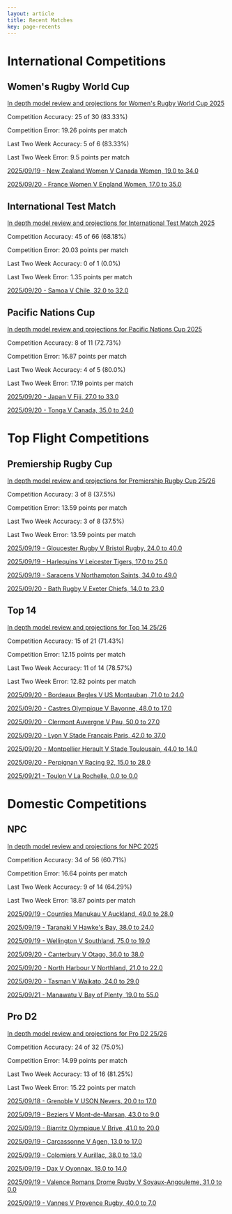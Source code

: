 ```yaml
---  
layout: article  
title: Recent Matches  
key: page-recents  
---
```

# International Competitions

## Women's Rugby World Cup


[In depth model review and projections for Women's Rugby World Cup 2025](comp_files/Womens_Rugby_World_Cup_2025)

Competition Accuracy: 25 of 30 (83.33%)

Competition Error: 19.26 points per match

Last Two Week Accuracy: 5 of 6 (83.33%)

Last Two Week Error: 9.5 points per match

[2025/09/19 - New Zealand Women V Canada Women, 19.0 to 34.0](reviews\2025-09-19-NewZealandWomen_V_CanadaWomen)

[2025/09/20 - France Women V England Women, 17.0 to 35.0](reviews\2025-09-20-FranceWomen_V_EnglandWomen)
## International Test Match


[In depth model review and projections for International Test Match 2025](comp_files/International_Test_Match_2025)

Competition Accuracy: 45 of 66 (68.18%)

Competition Error: 20.03 points per match

Last Two Week Accuracy: 0 of 1 (0.0%)

Last Two Week Error: 1.35 points per match

[2025/09/20 - Samoa V Chile, 32.0 to 32.0](reviews\2025-09-20-Samoa_V_Chile)
## Pacific Nations Cup


[In depth model review and projections for Pacific Nations Cup 2025](comp_files/Pacific_Nations_Cup_2025)

Competition Accuracy: 8 of 11 (72.73%)

Competition Error: 16.87 points per match

Last Two Week Accuracy: 4 of 5 (80.0%)

Last Two Week Error: 17.19 points per match

[2025/09/20 - Japan V Fiji, 27.0 to 33.0](reviews\2025-09-20-Japan_V_Fiji)

[2025/09/20 - Tonga V Canada, 35.0 to 24.0](reviews\2025-09-20-Tonga_V_Canada)
# Top Flight Competitions

## Premiership Rugby Cup


[In depth model review and projections for Premiership Rugby Cup 25/26](comp_files/Premiership_Rugby_Cup_2526)

Competition Accuracy: 3 of 8 (37.5%)

Competition Error: 13.59 points per match

Last Two Week Accuracy: 3 of 8 (37.5%)

Last Two Week Error: 13.59 points per match

[2025/09/19 - Gloucester Rugby V Bristol Rugby, 24.0 to 40.0](reviews\2025-09-19-GloucesterRugby_V_BristolRugby)

[2025/09/19 - Harlequins V Leicester Tigers, 17.0 to 25.0](reviews\2025-09-19-Harlequins_V_LeicesterTigers)

[2025/09/19 - Saracens V Northampton Saints, 34.0 to 49.0](reviews\2025-09-19-Saracens_V_NorthamptonSaints)

[2025/09/20 - Bath Rugby V Exeter Chiefs, 14.0 to 23.0](reviews\2025-09-20-BathRugby_V_ExeterChiefs)
## Top 14


[In depth model review and projections for Top 14 25/26](comp_files/Top_14_2526)

Competition Accuracy: 15 of 21 (71.43%)

Competition Error: 12.15 points per match

Last Two Week Accuracy: 11 of 14 (78.57%)

Last Two Week Error: 12.82 points per match

[2025/09/20 - Bordeaux Begles V US Montauban, 71.0 to 24.0](reviews\2025-09-20-BordeauxBegles_V_USMontauban)

[2025/09/20 - Castres Olympique V Bayonne, 48.0 to 17.0](reviews\2025-09-20-CastresOlympique_V_Bayonne)

[2025/09/20 - Clermont Auvergne V Pau, 50.0 to 27.0](reviews\2025-09-20-ClermontAuvergne_V_Pau)

[2025/09/20 - Lyon V Stade Francais Paris, 42.0 to 37.0](reviews\2025-09-20-Lyon_V_StadeFrancaisParis)

[2025/09/20 - Montpellier Herault V Stade Toulousain, 44.0 to 14.0](reviews\2025-09-20-MontpellierHerault_V_StadeToulousain)

[2025/09/20 - Perpignan V Racing 92, 15.0 to 28.0](reviews\2025-09-20-Perpignan_V_Racing92)

[2025/09/21 - Toulon V La Rochelle, 0.0 to 0.0](reviews\2025-09-21-Toulon_V_LaRochelle)
# Domestic Competitions

## NPC


[In depth model review and projections for NPC 2025](comp_files/NPC_2025)

Competition Accuracy: 34 of 56 (60.71%)

Competition Error: 16.64 points per match

Last Two Week Accuracy: 9 of 14 (64.29%)

Last Two Week Error: 18.87 points per match

[2025/09/19 - Counties Manukau V Auckland, 49.0 to 28.0](reviews\2025-09-19-CountiesManukau_V_Auckland)

[2025/09/19 - Taranaki V Hawke's Bay, 38.0 to 24.0](reviews\2025-09-19-Taranaki_V_HawkesBay)

[2025/09/19 - Wellington V Southland, 75.0 to 19.0](reviews\2025-09-19-Wellington_V_Southland)

[2025/09/20 - Canterbury V Otago, 36.0 to 38.0](reviews\2025-09-20-Canterbury_V_Otago)

[2025/09/20 - North Harbour V Northland, 21.0 to 22.0](reviews\2025-09-20-NorthHarbour_V_Northland)

[2025/09/20 - Tasman V Waikato, 24.0 to 29.0](reviews\2025-09-20-Tasman_V_Waikato)

[2025/09/21 - Manawatu V Bay of Plenty, 19.0 to 55.0](reviews\2025-09-21-Manawatu_V_BayofPlenty)
## Pro D2


[In depth model review and projections for Pro D2 25/26](comp_files/Pro_D2_2526)

Competition Accuracy: 24 of 32 (75.0%)

Competition Error: 14.99 points per match

Last Two Week Accuracy: 13 of 16 (81.25%)

Last Two Week Error: 15.22 points per match

[2025/09/18 - Grenoble V USON Nevers, 20.0 to 17.0](reviews\2025-09-18-Grenoble_V_USONNevers)

[2025/09/19 - Beziers V Mont-de-Marsan, 43.0 to 9.0](reviews\2025-09-19-Beziers_V_Mont-de-Marsan)

[2025/09/19 - Biarritz Olympique V Brive, 41.0 to 20.0](reviews\2025-09-19-BiarritzOlympique_V_Brive)

[2025/09/19 - Carcassonne V Agen, 13.0 to 17.0](reviews\2025-09-19-Carcassonne_V_Agen)

[2025/09/19 - Colomiers V Aurillac, 38.0 to 13.0](reviews\2025-09-19-Colomiers_V_Aurillac)

[2025/09/19 - Dax V Oyonnax, 18.0 to 14.0](reviews\2025-09-19-Dax_V_Oyonnax)

[2025/09/19 - Valence Romans Drome Rugby V Soyaux-Angouleme, 31.0 to 0.0](reviews\2025-09-19-ValenceRomansDromeRugby_V_Soyaux-Angouleme)

[2025/09/19 - Vannes V Provence Rugby, 40.0 to 7.0](reviews\2025-09-19-Vannes_V_ProvenceRugby)